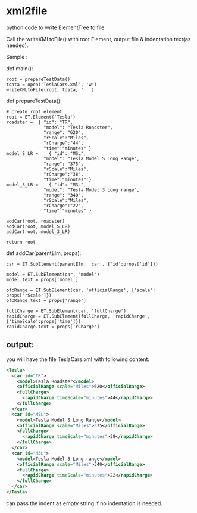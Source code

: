 # xml2file
python code to write ElementTree to file

Call the writeXMLtoFile() with root Element, output file & indentation text(as needed).

Sample :

def main():

    root = prepareTestData()
    tdata = open('TeslaCars.xml', 'w')
    writeXMLtoFile(root, tdata, '  ')
    
def prepareTestData():
    
    # create root element    
    root = ET.Element('Tesla')
    roadster =	{ "id": "TR",
                  "model": "Tesla Roadster",
                  "range": "620",
                  "rScale":"Miles",
                  "rCharge":"44",
                  "time":"minutes" }
    model_S_LR =	{ "id": "MSL",
                  "model": "Tesla Model S Long Range",
                  "range": "375",
                  "rScale":"Miles",
                  "rCharge":"38",
                  "time":"minutes" }
    model_3_LR =	{ "id": "M3L",
                  "model": "Tesla Model 3 Long range",
                  "range": "340",
                  "rScale":"Miles",
                  "rCharge":"22",
                  "time":"minutes" }

    addCar(root, roadster)
    addCar(root, model_S_LR)
    addCar(root, model_3_LR)
    
    return root

def addCar(parentElm, props):

    car = ET.SubElement(parentElm, 'car', {'id':props['id']})

    model = ET.SubElement(car, 'model')
    model.text = props['model']

    ofcRange = ET.SubElement(car, 'officialRange', {'scale': props['rScale']})
    ofcRange.text = props['range']

    fullCharge = ET.SubElement(car, 'fullCharge')
    rapidCharge = ET.SubElement(fullCharge, 'rapidCharge', {'timeScale':props['time']})
    rapidCharge.text = props['rCharge']
    

output:
------
you will have the file TeslaCars.xml with following content:

```xml
<Tesla>
  <car id="TR">
    <model>Tesla Roadster</model>
    <officialRange scale="Miles">620</officialRange>
    <fullCharge>
      <rapidCharge timeScale="minutes">44</rapidCharge>
    </fullCharge>
  </car>
  <car id="MSL">
    <model>Tesla Model S Long Range</model>
    <officialRange scale="Miles">375</officialRange>
    <fullCharge>
      <rapidCharge timeScale="minutes">38</rapidCharge>
    </fullCharge>
  </car>
  <car id="M3L">
    <model>Tesla Model 3 Long range</model>
    <officialRange scale="Miles">340</officialRange>
    <fullCharge>
      <rapidCharge timeScale="minutes">22</rapidCharge>
    </fullCharge>
  </car>
</Tesla>
```

can pass the indent as empty string if no indentation is needed.
